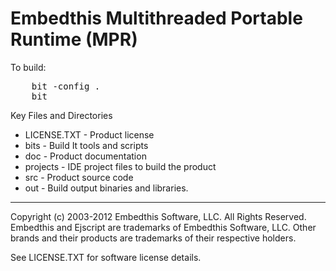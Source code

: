 Embedthis Multithreaded Portable Runtime (MPR)
==============================================

To build:
<pre>
    bit -config . 
    bit
</pre>

Key Files and Directories

* LICENSE.TXT           - Product license
* bits                  - Build It tools and scripts
* doc                   - Product documentation
* projects              - IDE project files to build the product
* src                   - Product source code
* out                   - Build output binaries and libraries.

--------------------------------------------------------------------------------
Copyright (c) 2003-2012 Embedthis Software, LLC. All Rights Reserved.
Embedthis and Ejscript are trademarks of Embedthis Software, LLC. Other 
brands and their products are trademarks of their respective holders.

See LICENSE.TXT for software license details.

